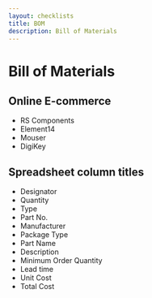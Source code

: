 ```yaml
---
layout: checklists
title: BOM
description: Bill of Materials
---
```


# Bill of Materials

## Online E-commerce

- RS Components
- Element14
- Mouser
- DigiKey

## Spreadsheet column titles

- Designator
- Quantity
- Type
- Part No.
- Manufacturer
- Package Type
- Part Name
- Description
- Minimum Order Quantity
- Lead time
- Unit Cost
- Total Cost
